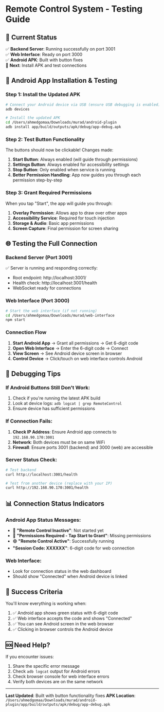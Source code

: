 # Remote Control System - Testing Guide

## 🎯 Current Status
✅ **Backend Server**: Running successfully on port 3001  
✅ **Web Interface**: Ready on port 3000  
✅ **Android APK**: Built with button fixes  
🔧 **Next**: Install APK and test connections  

## 📱 Android App Installation & Testing

### Step 1: Install the Updated APK
```bash
# Connect your Android device via USB (ensure USB debugging is enabled)
adb devices

# Install the updated APK
cd /Users/ahmedgomaa/Downloads/murad/android-plugin
adb install app/build/outputs/apk/debug/app-debug.apk
```

### Step 2: Test Button Functionality
The buttons should now be clickable! Changes made:

1. **Start Button**: Always enabled (will guide through permissions)
2. **Settings Button**: Always enabled for accessibility settings
3. **Stop Button**: Only enabled when service is running
4. **Better Permission Handling**: App now guides you through each permission step-by-step

### Step 3: Grant Required Permissions
When you tap "Start", the app will guide you through:

1. **Overlay Permission**: Allows app to draw over other apps
2. **Accessibility Service**: Required for touch injection
3. **Storage & Audio**: Basic app permissions
4. **Screen Capture**: Final permission for screen sharing

## 🌐 Testing the Full Connection

### Backend Server (Port 3001)
✅ Server is running and responding correctly:
- Root endpoint: http://localhost:3001/
- Health check: http://localhost:3001/health
- WebSocket ready for connections

### Web Interface (Port 3000)
```bash
# Start the web interface (if not running)
cd /Users/ahmedgomaa/Downloads/murad/web-interface
npm start
```

### Connection Flow
1. **Start Android App** → Grant all permissions → Get 6-digit code
2. **Open Web Interface** → Enter the 6-digit code → Connect
3. **View Screen** → See Android device screen in browser
4. **Control Device** → Click/touch on web interface controls Android

## 🔧 Debugging Tips

### If Android Buttons Still Don't Work:
1. Check if you're running the latest APK build
2. Look at device logs: `adb logcat | grep RemoteControl`
3. Ensure device has sufficient permissions

### If Connection Fails:
1. **Check IP Address**: Ensure Android app connects to `192.168.90.170:3001`
2. **Network**: Both devices must be on same WiFi
3. **Firewall**: Ensure ports 3001 (backend) and 3000 (web) are accessible

### Server Status Check:
```bash
# Test backend
curl http://localhost:3001/health

# Test from another device (replace with your IP)
curl http://192.168.90.170:3001/health
```

## 📊 Connection Status Indicators

### Android App Status Messages:
- 🔴 **"Remote Control Inactive"**: Not started yet
- 🔴 **"Permissions Required - Tap Start to Grant"**: Missing permissions
- 🟢 **"Remote Control Active"**: Successfully running
- **"Session Code: XXXXXX"**: 6-digit code for web connection

### Web Interface:
- Look for connection status in the web dashboard
- Should show "Connected" when Android device is linked

## 🎯 Success Criteria
You'll know everything is working when:
1. ✅ Android app shows green status with 6-digit code
2. ✅ Web interface accepts the code and shows "Connected"
3. ✅ You can see Android screen in the web browser
4. ✅ Clicking in browser controls the Android device

## 🆘 Need Help?
If you encounter issues:
1. Share the specific error message
2. Check `adb logcat` output for Android errors
3. Check browser console for web interface errors
4. Verify both devices are on the same network

---
**Last Updated**: Built with button functionality fixes
**APK Location**: `/Users/ahmedgomaa/Downloads/murad/android-plugin/app/build/outputs/apk/debug/app-debug.apk`
